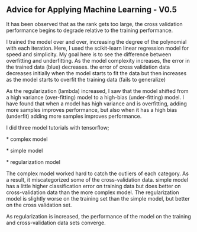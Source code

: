 ## Advice for Applying Machine Learning - V0.5

It has been observed that as the rank gets too large, the cross validation performance begins to degrade relative to the training performance.


I trained the model over and over, increasing the degree of the polynomial with each iteration. Here, I used the scikit-learn linear regression model for speed and simplicity. My goal here is to see the difference between overfitting and underfitting.
As the model complexity increases, the error in the trained data (blue) decreases.
the error of cross validation data decreases initially when the model starts to fit the data but then increases as the model starts to overfit the training data (fails to generalize)

As the regularization (lambda) increased, I saw that the model shifted from a high variance (over-fitting) model to a high-bias (under-fitting) model.
I have found that when a model has high variance and is overfitting, adding more samples improves performance, but also when it has a high bias (underfit) adding more samples improves performance.

I did three model tutorials with tensorflow; <p>
      * complex model <p>
      * simple model <p>
      * regularization model 
  
The complex model worked hard to catch the outliers of each category. As a result, it miscategorized some of the cross-validation data.
simple model has a little higher classification error on training data but does better on cross-validation data than the more complex model.
The regularization model is slightly worse on the training set than the simple model, but better on the cross validation set.

As regularization is increased, the performance of the model on the training and cross-validation data sets converge.

 






